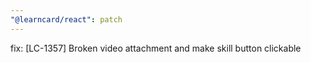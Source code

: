 ```yaml
---
"@learncard/react": patch
---
```


fix: [LC-1357] Broken video attachment and make skill button clickable
